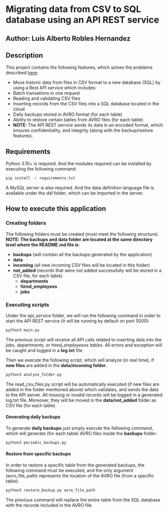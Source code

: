 # Migrating data from CSV to SQL database using an API REST service

## Author: Luis Alberto Robles Hernandez

## Description
This project contains the following features, which solves the problems described [here](https://docs.google.com/document/d/1U3_f50Y9Fcfp4V-695zl-d0IW7aazL9z74WvNCyULMU/edit "here"):

- Move historic data from files in CSV format to a new database (SQL) by using a Rest API service which includes:
 - Batch transations in one request
 - Reading and validating CSV files
 - Inserting records from the CSV files into a SQL database located in the cloud
 - Daily backups stored in AVRO format (for each table)
 - Ability to restore certain tables from AVRO files (for each table)
 - **NOTE:** The API REST service sends its data in an encoded format, which ensures confidentiality, and integrity (along with the backup/restore features).


## Requirements
Python 3.10+ is required. And the modules required can be installed by executing the following command:
```bash
pip install -r requirements.txt
```

A MySQL server is also required. And the data definition language file is available under the *ddl* folder, which can be imported in the server.

## How to execute this application

### Creating folders
The following folders must be created (must meet the following structure). **NOTE: The backups and data folder are located at the same directory level where the README.md file is**:

- **backups** (will contain all the backups generated by the application)
- **data**
 - **incoming** (all new incoming CSV files will be located in this folder)
 - **not_added** (records that were not added successfully will be stored in a CSV file, for each table)
   - **departments**
   - **hired_employees**
   - **jobs**
   
### Executing scripts

Under the *api_service* folder, we will run the following command in order to start the API REST service (it will be running by default on port 5000):

```bash
python3 main.py
```

The previous script will receive all API calls related to inserting data into the *jobs, departments, or hired_employeees tables*. All errors and exception will be caught and logged in a **log.txt** file.

Then we execute the following script, which will analyze (in real time), if **new files** are added in the **data/incoming folder**. 

```bash
python3 analyze_folder.py
```

The read_csv_files.py script will be automatically executed (if new files are added in the folder mentioned above) which validates, and sends the data to the API server. All missing or invalid records will be logged in a generated log.txt file. Moreover, they will be moved in the **data/not_added** folder as CSV file (for each table)

#### Generating daily backups
To generate **daily backups** just simply execute the following command, which will generate (for each table) AVRO files inside the **backups** folder:

```bash
python3 periodic_backups.py
```
#### Restore from specific backups
In order to restore a specific table from the generated backups, the following command must be executed, and the only argument (avro_file_path) represents the location of the AVRO file (from a specific table):

```bash
python3 restore_backup.py avro_file_path
```

The previous command will replace the entire table from the SQL database with the records included in the AVRO file.
